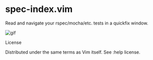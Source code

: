 # spec-index.vim
Read and navigate your rspec/mocha/etc. tests in a quickfix window.

![gif](https://dl.dropboxusercontent.com/s/k48fz9faqsuwcbn/cll_snippet.gif)

License

Distributed under the same terms as Vim itself. See :help license.

